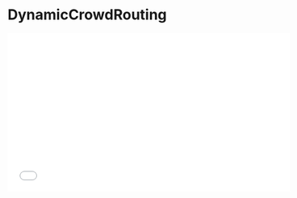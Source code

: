 # DynamicCrowdRouting
<iframe width="560" height="315" src="Videos/MovingGoal_1.mp4" frameborder="0" allow="accelerometer; autoplay; clipboard-write; encrypted-media; gyroscope; picture-in-picture" allowfullscreen></iframe>
